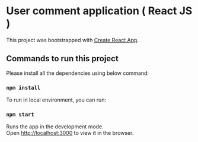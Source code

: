# User comment application ( React JS )

This project was bootstrapped with [Create React App](https://github.com/facebook/create-react-app).


## Commands to run this project
Please install all the dependencies using below command:

### `npm install`

To run in local environment, you can run:

### `npm start`

Runs the app in the development mode.\
Open [http://localhost:3000](http://localhost:3000) to view it in the browser.

